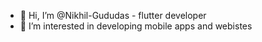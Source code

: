 - 👋 Hi, I’m @Nikhil-Gududas - flutter developer
- 👀 I’m interested in developing mobile apps and webistes


<!---
Nikhil-Gududas/Nikhil-Gududas is a ✨ special ✨ repository because its `README.md` (this file) appears on your GitHub profile.
You can click the Preview link to take a look at your changes.
--->

